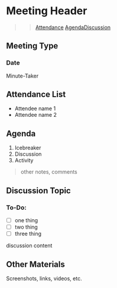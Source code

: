 # Meeting Header
> > [Attendance](#attendance-list) [Agenda](#agenda)[Discussion](#discussion-topic)

## Meeting Type
### Date
Minute-Taker

## Attendance List
- Attendee name 1
- Attendee name 2

## Agenda
1. Icebreaker
2. Discussion
3. Activity
> other notes, comments

## Discussion Topic
### To-Do:
- [ ] one thing
- [ ] two thing
- [ ] three thing

discussion content

## Other Materials
Screenshots, links, videos, etc.
